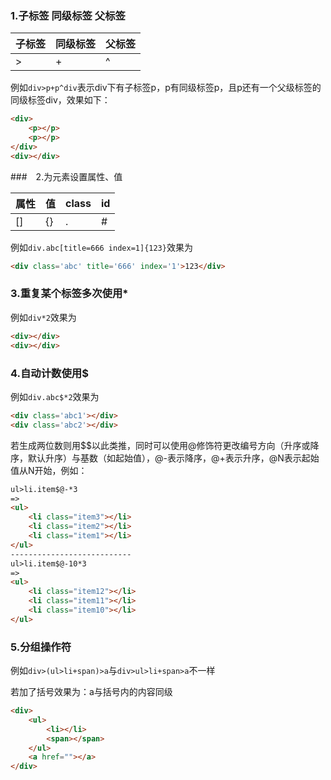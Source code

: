 ### 1.子标签 同级标签 父标签

| 子标签 | 同级标签 | 父标签 |
| ------ | -------- | ------ |
| >      | +        | ^      |

例如`div>p+p^div`表示div下有子标签p，p有同级标签p，且p还有一个父级标签的同级标签div，效果如下：

```html
<div>
    <p></p>
    <p></p>
</div>
<div></div>
```

###　2.为元素设置属性、值

| 属性 | 值   | class | id   |
| ---- | ---- | ----- | ---- |
| []   | {}   | .     | #    |

例如`div.abc[title=666 index=1]{123}`效果为

```html
<div class='abc' title='666' index='1'>123</div>
```

### 3.重复某个标签多次使用*

例如`div*2`效果为

```html
<div></div>
<div></div>
```

### 4.自动计数使用$

例如`div.abc$*2`效果为

```html
<div class='abc1'></div>
<div class='abc2'></div>
```

若生成两位数则用$$以此类推，同时可以使用@修饰符更改编号方向（升序或降序，默认升序）与基数（如起始值），@-表示降序，@+表示升序，@N表示起始值从N开始，例如：

```html
ul>li.item$@-*3
=>
<ul>
    <li class="item3"></li>
    <li class="item2"></li>
    <li class="item1"></li>
</ul>
---------------------------
ul>li.item$@-10*3
=>
<ul>
    <li class="item12"></li>
    <li class="item11"></li>
    <li class="item10"></li>
</ul>
```



### 5.分组操作符

例如`div>(ul>li+span)>a`与`div>ul>li+span>a`不一样

若加了括号效果为：a与括号内的内容同级

```html
<div>
    <ul>
        <li></li>
        <span></span>
    </ul>
    <a href=""></a>
</div>
```





